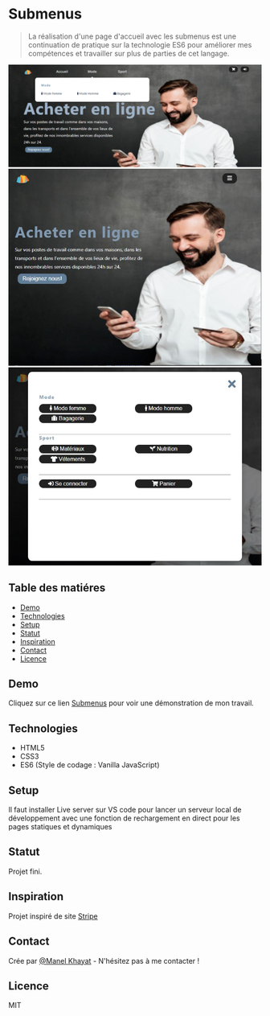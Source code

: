 # Submenus
> La réalisation d'une page d'accueil avec les submenus est une continuation de pratique sur la technologie ES6 pour améliorer mes compétences et travailler sur plus de parties de cet langage.

![Exemple de page](./images/homee.png)
![Exemple de page](./images/responsive.JPG)
![Exemple de page](./images/responsivee.JPG)

## Table des matiéres
* [Demo](#demo)
* [Technologies](#technologies)
* [Setup](#setup)
* [Statut](#statut)
* [Inspiration](#inspiration)
* [Contact](#contact)
* [Licence](#Licence)

## Demo
Cliquez sur ce lien [Submenus](https://manelkhayat.github.io/Submenus_ES6/) pour voir une démonstration de mon travail.

## Technologies
* HTML5 
* CSS3
* ES6 (Style de codage : Vanilla JavaScript)

## Setup
Il faut installer Live server sur VS code pour lancer un serveur local de développement avec une fonction de rechargement en direct pour les pages statiques et dynamiques

## Statut
Projet fini.

## Inspiration
Projet inspiré de site [Stripe](https://stripe.com/fr-us)

## Contact
Crée par [@Manel Khayat](https://www.linkedin.cn/in/manel-khayat-413b91184/) - N'hésitez pas à me contacter !

## Licence
MIT
